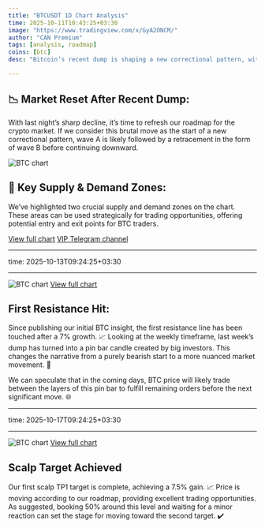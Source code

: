 ```yaml
---
title: "BTCUSDT 1D Chart Analysis"
time: 2025-10-11T10:43:25+03:30
image: "https://www.tradingview.com/x/GyA2ONCM/"
author: "CAN Premium"
tags: [analysis, roadmap]
coins: [btc]
desc: "Bitcoin’s recent dump is shaping a new correctional pattern, with retracements and supply-demand zones creating trading opportunities. Get our expert BTC analysis and roadmap for the next big move."

---
```


## 📉 Market Reset After Recent Dump:

With last night’s sharp decline, it’s time to refresh our roadmap for the crypto market. If we consider this brutal move as the start of a new correctional pattern, wave A is likely followed by a retracement in the form of wave B before continuing downward.

![BTC chart](https://www.tradingview.com/x/GyA2ONCM/)

## 📌 Key Supply & Demand Zones:

We’ve highlighted two crucial supply and demand zones on the chart. These areas can be used strategically for trading opportunities, offering potential entry and exit points for BTC traders.

[View full chart](https://www.tradingview.com/x/GyA2ONCM/)
[VIP Telegram channel](https://t.me/+2znhsiCGpI81MzQ0)

---

time: 2025-10-13T09:24:25+03:30

---

![BTC chart](https://www.tradingview.com/x/zb8FJ7kY/)
[View full chart](https://www.tradingview.com/x/zb8FJ7kY/)

## First Resistance Hit:

Since publishing our initial BTC insight, the first resistance line has been touched after a 7% growth. 📈
Looking at the weekly timeframe, last week’s dump has turned into a pin bar candle created by big investors. This changes the narrative from a purely bearish start to a more nuanced market movement. 🧐

We can speculate that in the coming days, BTC price will likely trade between the layers of this pin bar to fulfill remaining orders before the next significant move. 🌐

---

time: 2025-10-17T09:24:25+03:30

---

![BTC chart](https://www.tradingview.com/x/c4bd3TMM/)
[View full chart](https://www.tradingview.com/x/c4bd3TMM/)

## Scalp Target Achieved

Our first scalp TP1 target is complete, achieving a 7.5% gain. 📈
Price is moving according to our roadmap, providing excellent trading opportunities. As suggested, booking 50% around this level and waiting for a minor reaction can set the stage for moving toward the second target. ✔️

